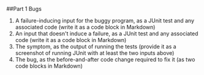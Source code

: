 ##Part 1 Bugs
1. A failure-inducing input for the buggy program, as a JUnit test and any associated code (write it as a code block in Markdown)
2.  An input that doesn't induce a failure, as a JUnit test and any associated code (write it as a code block in Markdown)
3.  The symptom, as the output of running the tests (provide it as a screenshot of running JUnit with at least the two inputs above)
4. The bug, as the before-and-after code change required to fix it (as two code blocks in Markdown)
